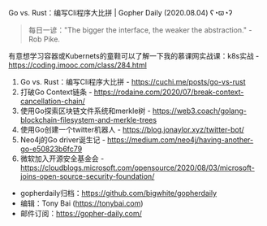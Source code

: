 Go vs. Rust：编写Cli程序大比拼 | Gopher Daily (2020.08.04) ʕ◔ϖ◔ʔ

>每日一谚："The bigger the interface, the weaker the abstraction." - Rob Pike.

有意想学习容器或Kubernets的童鞋可以了解一下我的慕课网实战课：k8s实战 - https://coding.imooc.com/class/284.html

1. Go vs. Rust：编写Cli程序大比拼 - https://cuchi.me/posts/go-vs-rust
2. 打破Go Context链条 - https://rodaine.com/2020/07/break-context-cancellation-chain/
3. 使用Go探索区块链文件系统和merkle树 - https://web3.coach/golang-blockchain-filesystem-and-merkle-trees
4. 使用Go创建一个twitter机器人 - https://blog.jonaylor.xyz/twitter-bot/
5. Neo4j的Go driver诞生记 - https://medium.com/neo4j/having-another-go-e50823b6fc79
6. 微软加入开源安全基金会 - https://cloudblogs.microsoft.com/opensource/2020/08/03/microsoft-joins-open-source-security-foundation/


* gopherdaily归档：https://github.com/bigwhite/gopherdaily
* 编辑：Tony Bai (https://tonybai.com)
* 邮件订阅：https://gopher-daily.com/



